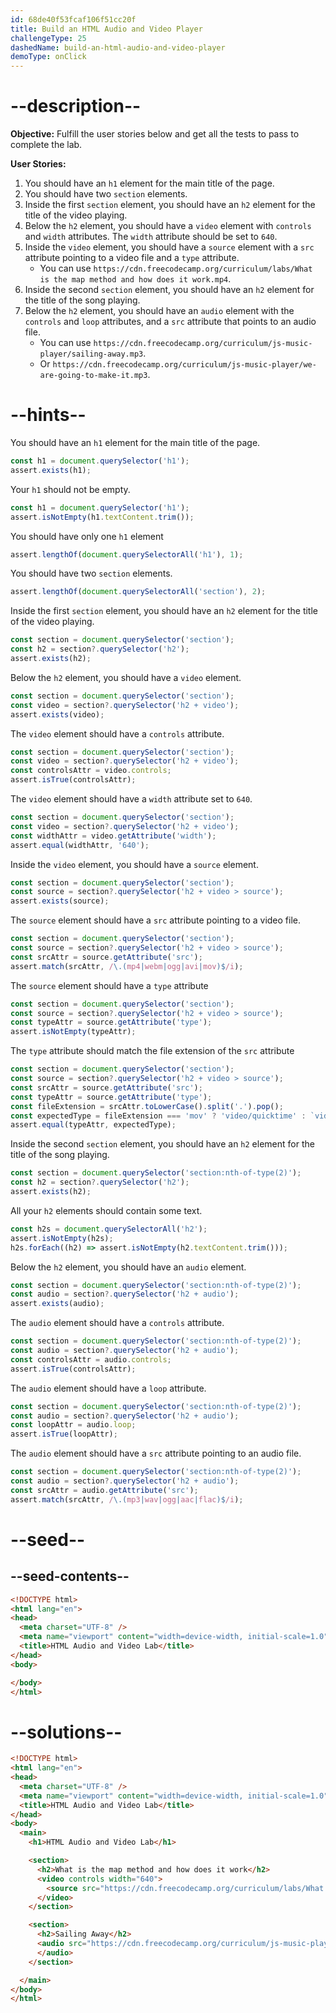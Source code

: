 ```yaml
---
id: 68de40f53fcaf106f51cc20f
title: Build an HTML Audio and Video Player
challengeType: 25
dashedName: build-an-html-audio-and-video-player
demoType: onClick
---
```


# --description--

**Objective:** Fulfill the user stories below and get all the tests to pass to complete the lab.

**User Stories:**

1. You should have an `h1` element for the main title of the page.
2. You should have two `section` elements.
3. Inside the first `section` element, you should have an `h2` element for the title of the video playing.
4. Below the `h2` element, you should have a `video` element with `controls` and `width` attributes. The `width` attribute should be set to `640`.
5. Inside the `video` element, you should have a `source` element with a `src` attribute pointing to a video file and a `type` attribute.
   - You can use `https://cdn.freecodecamp.org/curriculum/labs/What is the map method and how does it work.mp4`.
6. Inside the second `section` element, you should have an `h2` element for the title of the song playing.
7. Below the `h2` element, you should have an `audio` element with the `controls` and `loop` attributes, and a `src` attribute that points to an audio file.
   - You can use `https://cdn.freecodecamp.org/curriculum/js-music-player/sailing-away.mp3`.
   - Or `https://cdn.freecodecamp.org/curriculum/js-music-player/we-are-going-to-make-it.mp3`.

# --hints--

You should have an `h1` element for the main title of the page.

```js
const h1 = document.querySelector('h1');
assert.exists(h1);
```

Your `h1` should not be empty.

```js
const h1 = document.querySelector('h1');
assert.isNotEmpty(h1.textContent.trim());
```

You should have only one `h1` element

```js
assert.lengthOf(document.querySelectorAll('h1'), 1);
```

You should have two `section` elements.

```js
assert.lengthOf(document.querySelectorAll('section'), 2);

```

Inside the first `section` element, you should have an `h2` element for the title of the video playing.

```js
const section = document.querySelector('section');
const h2 = section?.querySelector('h2');
assert.exists(h2);
```

Below the `h2` element, you should have a `video` element.

```js
const section = document.querySelector('section');
const video = section?.querySelector('h2 + video');
assert.exists(video);
```

The `video` element should have a `controls` attribute.

```js
const section = document.querySelector('section');
const video = section?.querySelector('h2 + video');
const controlsAttr = video.controls;
assert.isTrue(controlsAttr);
```

The `video` element should have a `width` attribute set to `640`.

```js
const section = document.querySelector('section');
const video = section?.querySelector('h2 + video');
const widthAttr = video.getAttribute('width');
assert.equal(widthAttr, '640');
```

Inside the `video` element, you should have a `source` element.

```js
const section = document.querySelector('section');
const source = section?.querySelector('h2 + video > source');
assert.exists(source);
```

The `source` element should have a `src` attribute pointing to a video file.

```js
const section = document.querySelector('section');
const source = section?.querySelector('h2 + video > source');
const srcAttr = source.getAttribute('src');
assert.match(srcAttr, /\.(mp4|webm|ogg|avi|mov)$/i);
```

The `source` element should have a `type` attribute

```js
const section = document.querySelector('section');
const source = section?.querySelector('h2 + video > source');
const typeAttr = source.getAttribute('type');
assert.isNotEmpty(typeAttr);
```

The `type` attribute should match the file extension of the `src` attribute

```js
const section = document.querySelector('section');
const source = section?.querySelector('h2 + video > source');
const srcAttr = source.getAttribute('src');
const typeAttr = source.getAttribute('type');
const fileExtension = srcAttr.toLowerCase().split('.').pop();
const expectedType = fileExtension === 'mov' ? 'video/quicktime' : `video/${fileExtension}`;
assert.equal(typeAttr, expectedType);
```

Inside the second `section` element, you should have an `h2` element for the title of the song playing.

```js
const section = document.querySelector('section:nth-of-type(2)');
const h2 = section?.querySelector('h2');
assert.exists(h2);
```

All your `h2` elements should contain some text.

```js
const h2s = document.querySelectorAll('h2');
assert.isNotEmpty(h2s);
h2s.forEach((h2) => assert.isNotEmpty(h2.textContent.trim()));
```

Below the `h2` element, you should have an `audio` element.

```js
const section = document.querySelector('section:nth-of-type(2)');
const audio = section?.querySelector('h2 + audio');
assert.exists(audio);
```

The `audio` element should have a `controls` attribute.

```js
const section = document.querySelector('section:nth-of-type(2)');
const audio = section?.querySelector('h2 + audio');
const controlsAttr = audio.controls;
assert.isTrue(controlsAttr);
```

The `audio` element should have a `loop` attribute.

```js
const section = document.querySelector('section:nth-of-type(2)');
const audio = section?.querySelector('h2 + audio');
const loopAttr = audio.loop;
assert.isTrue(loopAttr);
```

The `audio` element should have a `src` attribute pointing to an audio file.

```js
const section = document.querySelector('section:nth-of-type(2)');
const audio = section?.querySelector('h2 + audio');
const srcAttr = audio.getAttribute('src');
assert.match(srcAttr, /\.(mp3|wav|ogg|aac|flac)$/i);
```

# --seed--

## --seed-contents--

```html
<!DOCTYPE html>
<html lang="en">
<head>
  <meta charset="UTF-8" />
  <meta name="viewport" content="width=device-width, initial-scale=1.0"/>
  <title>HTML Audio and Video Lab</title>
</head>
<body>

</body>
</html>
```

# --solutions--

```html
<!DOCTYPE html>
<html lang="en">
<head>
  <meta charset="UTF-8" />
  <meta name="viewport" content="width=device-width, initial-scale=1.0"/>
  <title>HTML Audio and Video Lab</title>
</head>
<body>
  <main>
    <h1>HTML Audio and Video Lab</h1>

    <section>
      <h2>What is the map method and how does it work</h2>
      <video controls width="640">
        <source src="https://cdn.freecodecamp.org/curriculum/labs/What is the map method and how does it work.mp4" type="video/mp4" />
      </video>
    </section>

    <section>
      <h2>Sailing Away</h2>
      <audio src="https://cdn.freecodecamp.org/curriculum/js-music-player/sailing-away.mp3" controls loop>
      </audio>
    </section>

  </main>
</body>
</html>
```
